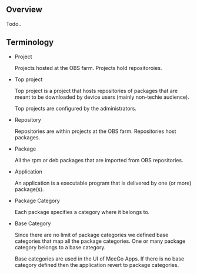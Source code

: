 ## Overview

Todo..

## Terminology

* Project

  Projects hosted at the OBS farm. Projects hold repositoroies.

* Top project

  Top project is a project that hosts repositories of packages that are meant
  to be downloaded by device users (mainly non-techie audience).

  Top projects are configured by the administrators.

* Repository

  Repositories are within projects at the OBS farm. Repositories host packages.

* Package

  All the rpm or deb packages that are imported from OBS repositories.

* Application

  An application is a executable program that is delivered by one (or more) package(s).

* Package Category

  Each package specifies a category where it belongs to.

* Base Category

  Since there are no limit of package categories we defined base categories that
  map all the package categories. One or many package category belongs to a base category.

  Base categories are used in the UI of MeeGo Apps. If there is no base category defined
  then the application revert to package categories.

